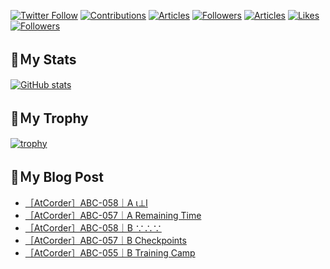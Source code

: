 [![Twitter Follow](https://img.shields.io/twitter/follow/hyperdb?label=twitter&logo=twitter&style=plastic)](https://twitter.com/hyperdb)
[![Contributions](https://badgen.org/img/qiita/hyperdb/contributions?style=plastic)](https://qiita.com/hyperdb)
[![Articles](https://badgen.org/img/qiita/hyperdb/articles?style=plastic)](https://qiita.com/hyperdb)
[![Followers](https://badgen.org/img/qiita/hyperdb/followers?style=plastic)](https://qiita.com/hyperdb)
[![Articles](https://badgen.org/img/zenn/hyperdb/articles?style=plastic)](https://zenn.dev/hyperdb)
[![Likes](https://badgen.org/img/zenn/hyperdb/likes?style=plastic)](https://zenn.dev/hyperdb)
[![Followers](https://badgen.org/img/zenn/hyperdb/followers?style=plastic)](https://zenn.dev/hyperdb)

## 🔖Ｍy Stats

[![GitHub stats](https://github-readme-stats.vercel.app/api?username=hyperdb&theme=radical&count_private=true&show_icons=true)](https://github.com/anuraghazra/github-readme-stats)

## 🔖Ｍy Trophy

[![trophy](https://github-profile-trophy.vercel.app/?username=hyperdb&theme=onedark)](https://github.com/ryo-ma/github-profile-trophy)

## 🔖Ｍy Blog Post

<!-- BLOG-POST-LIST:START -->
- [［AtCorder］ABC-058｜A ι⊥l](https://zenn.dev/hyperdb/articles/c4f4b328651e60)
- [［AtCorder］ABC-057｜A Remaining Time](https://zenn.dev/hyperdb/articles/7eae9a5c063aca)
- [［AtCorder］ABC-058｜B ∵∴∵](https://zenn.dev/hyperdb/articles/7e35de29207bd1)
- [［AtCorder］ABC-057｜B Checkpoints](https://zenn.dev/hyperdb/articles/3a1d2389271d95)
- [［AtCorder］ABC-055｜B Training Camp](https://zenn.dev/hyperdb/articles/f9231fb231072e)
<!-- BLOG-POST-LIST:END -->
